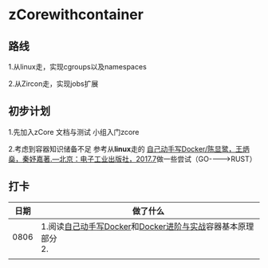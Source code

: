 # zCorewithcontainer

## 路线
1.从linux走，实现cgroups以及namespaces

2.从Zircon走，实现jobs扩展

## 初步计划
1.先加入zCore 文档与测试 小组入门zcore

2.考虑到容器知识储备不足
参考从**linux**走的 [自己动手写Docker/陈显鹭，王炳燊，秦妤嘉著.—北京：电子工业出版社，2017.7](https://github.com/xianlubird/mydocker)做一些尝试（GO---->RUST）



## 打卡

|日期|做了什么|
|--|--|
|0806|1.阅读[自己动手写Docker](https://weread.qq.com/web/reader/a8932240721e42b5a89f479kc81322c012c81e728d9d180)和[Docker进阶与实战](https://weread.qq.com/web/reader/89c324e05c428889cbf40e9kc81322c012c81e728d9d180)容器基本原理部分<br/>2.|
|||

